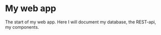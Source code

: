 # My web app
The start of my web app. Here I will document my database, the REST-api, my components.